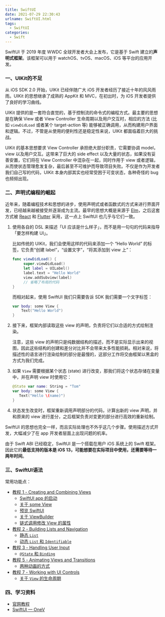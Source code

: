 ```yaml
---
title: SwiftUI
date: 2021-07-29 22:30:43
urlname: SwiftUI.html
tags:
  - SwiftUI
categories:
  - Swift
---
```


SwiftUI 于 2019 年度 WWDC 全球开发者大会上发布，它是基于 Swift 建立的**声明式框架**。该框架可以用于 watchOS、tvOS、macOS、iOS 等平台的应用开发。

### 一、UIKit的不足

从 iOS SDK 2.0 开始，UIKit 已经伴随广大 iOS 开发者经历了接近十年的风风雨雨。UIKit 的思想继承了成熟的 AppKit 和 MVC，在初出时，为 iOS 开发者提供了良好的学习曲线。

UIKit 提供的是一套符合直觉的，基于控制流的命令式的编程方式。最主要的思想是在确保 View 或者 View Controller 生命周期以及用户交互时，相应的方法 (比如 `viewDidLoad` 或者某个 target-action 等) 能够被正确调用，从而构建用户界面和逻辑。不过，不管是从使用的便利性还是稳定性来说，UIKit 都面临着巨大的挑战。

UIKit 的基本思想要求 View Controller 承担绝大部分职责，它需要协调 model，view 以及用户交互。这带来了巨大的 side effect 以及大量的状态，如果没有妥善安置，它们将在 View Controller 中混杂在一起，同时作用于 view 或者逻辑，从而使状态管理愈发复杂，最后甚至不可维护而导致项目失败。不仅是作为开发者我们自己写的代码，UIKit 本身内部其实也经常受困于可变状态，各种奇怪的 bug 也频频出现。

### 二、声明式编程的崛起

近年来，随着编程技术和思想的进步，使用声明式或者函数式的方式来进行界面开发，已经越来越被接受并逐渐成为主流。最早的思想大概是来源于 [Elm](https://elm-lang.org/)，之后这套方式被 [React](https://reactjs.org/) 和 [Flutter](https://flutter.dev/) 采用，这一点上 SwiftUI 也几乎与它们一致。

1. 使用各自的 DSL 来描述「UI 应该是什么样子」，而不是用一句句的代码来指导「要怎样构建 UI」。

   比如传统的 UIKit，我们会使用这样的代码来添加一个 “Hello World” 的标签，它负责“创建 label”，“设置文字”，“将其添加到 view 上”：

   ```swift
   func viewDidLoad() {
        super.viewDidLoad()
        let label = UILabel()
        label.text = "Hello World"
        view.addSubview(label)
        // 省略了布局的代码
   }
   ```

   而相对起来，使用 SwiftUI 我们只需要告诉 SDK 我们需要一个文字标签：

   ```swift
   var body: some View {
       Text("Hello World")
   }
   ```

2. 接下来，框架内部读取这些 view 的声明，负责将它们以合适的方式绘制渲染。

   注意，这些 view 的声明只是纯数据结构的描述，而不是实际显示出来的视图，因此这些结构的创建和差分对比并不会带来太多性能损耗。相对来说，将描述性的语言进行渲染绘制的部分是最慢的，这部分工作将交由框架以黑盒的方式为我们完成。

3. 如果 `View` 需要根据某个状态 (state) 进行改变，那我们将这个状态存储在变量中，并在声明 view 时使用它：

   ```swift
   @State var name: String = "Tom"
   var body: some View {
      Text("Hello \(name)")
   }
   ```

4. 状态发生改变时，框架重新调用声明部分的代码，计算出新的 view 声明，并和原来的 view 进行差分，之后框架负责对变更的部分进行高效的重新绘制。

SwiftUI 的思想也完全一样，而且实际处理也不外乎这几个步骤。使用描述方式开发，大幅减少了在 app 开发者层面上出现问题的机率。

由于 Swift ABI 已经稳定，SwiftUI 是一个搭载在用户 iOS 系统上的 Swift 框架。因此它的**最低支持的版本是 iOS 13，可能想要在实际项目中使用，还需要等待一两年时间**。

### 三、SwiftUI语法

常用功能点：

- [教程 1 - Creating and Combining Views](https://developer.apple.com/tutorials/swiftui/creating-and-combining-views)
  - [SwiftUI app 的启动](https://developer.apple.com/tutorials/swiftui/creating-and-combining-views#create-a-new-project-and-explore-the-canvas)
  - [关于 some View](https://developer.apple.com/tutorials/swiftui/creating-and-combining-views#create-a-new-project-and-explore-the-canvas)
  - [预览 SwiftUI](https://developer.apple.com/tutorials/swiftui/creating-and-combining-views#customize-the-text-view)
  - [关于 ViewBuilder](https://developer.apple.com/tutorials/swiftui/creating-and-combining-views#combine-views-using-stacks)
  - [链式调用修改 View 的属性](https://developer.apple.com/tutorials/swiftui/creating-and-combining-views#create-a-custom-image-view)
- [教程 2 - Building Lists and Navigation](https://developer.apple.com/tutorials/swiftui/building-lists-and-navigation)
  - [静态 `List`](https://developer.apple.com/tutorials/swiftui/building-lists-and-navigation#create-the-list-of-landmarks)
  - [动态 `List` 和 `Identifiable`](https://developer.apple.com/tutorials/swiftui/building-lists-and-navigation#make-the-list-dynamic)
- [教程 3 - Handling User Input](https://developer.apple.com/tutorials/swiftui/handling-user-input)
  - [`@State` 和 `Binding`](https://developer.apple.com/tutorials/swiftui/handling-user-input#add-a-control-to-toggle-the-state)
- [教程 5 - Animating Views and Transitions](https://developer.apple.com/tutorials/swiftui/animating-views-and-transitions)
  - [两种动画的方式](https://developer.apple.com/tutorials/swiftui/animating-views-and-transitions#customize-view-transitions)
- [教程 7 - Working with UI Controls](https://developer.apple.com/tutorials/swiftui/working-with-ui-controls)
  - [关于 `View` 的生命周期](https://developer.apple.com/tutorials/swiftui/working-with-ui-controls#delay-edit-propagation)

### 四、学习资料

- [官网教程](https://developer.apple.com/tutorials/swiftui/creating-and-combining-views)
- [SwiftUI — OneV](https://onevcat.com/categories/swiftui/)